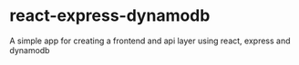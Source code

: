 # react-express-dynamodb
A simple app for creating a frontend and api layer using react, express and dynamodb
